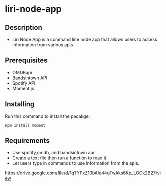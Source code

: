 # liri-node-app

## Description 
- Liri Node App is a command line node app that allows users to access information from various apis.

## Prerequisites
- OMDBapi
- Bandsintown API
- Spotify API
- Moment.js 

## Installing 
Run this command to install the pacakge:
```
npm install moment 
```

## Requirements
- Use spotify,omdb, and bandsintown api.
- Create a text file then run a function to read it.
- Let users type in commands to use information from the apis.



 https://drive.google.com/file/d/1qTYPxZ10bAle44qTwAks6Kp_LOOk2B27/view